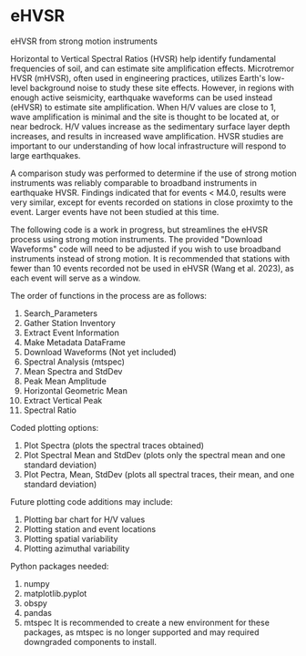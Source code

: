 # eHVSR
eHVSR from strong motion instruments

Horizontal to Vertical Spectral Ratios (HVSR) help identify fundamental frequencies of soil, and can estimate site amplification effects. Microtremor HVSR (mHVSR), often used in engineering practices, utilizes Earth's low-level background noise to study these site effects. However, in regions with enough active seismicity, earthquake waveforms can be used instead (eHVSR) to estimate site amplification. When H/V values are close to 1, wave amplification is minimal and the site is thought to be located at, or near bedrock. H/V values increase as the sedimentary surface layer depth increases, and results in increased wave amplification. HVSR studies are important to our understanding of how local infrastructure will respond to large earthquakes.

A comparison study was performed to determine if the use of strong motion instruments was reliably comparable to broadband instruments in earthquake HVSR. Findings indicated that for events < M4.0, results were very similar, except for events recorded on stations in close proximty to the event. Larger events have not been studied at this time. 

The following code is a work in progress, but streamlines the eHVSR process using strong motion instruments.
The provided "Download Waveforms" code will need to be adjusted if you wish to use broadband instruments instead of strong motion. It is recommended that stations with fewer than 10 events recorded not be used in eHVSR (Wang et al. 2023), as each event will serve as a window.

The order of functions in the process are as follows:
1) Search_Parameters
2) Gather Station Inventory
3) Extract Event Information
4) Make Metadata DataFrame
5) Download Waveforms (Not yet included)
6) Spectral Analysis (mtspec)
7) Mean Spectra and StdDev
8) Peak Mean Amplitude
9) Horizontal Geometric Mean
10) Extract Vertical Peak
11) Spectral Ratio

Coded plotting options:
1) Plot Spectra (plots the spectral traces obtained)
2) Plot Spectral Mean and StdDev (plots only the spectral mean and one standard deviation)
3) Plot Pectra, Mean, StdDev (plots all spectral traces, their mean, and one standard deviation)

Future plotting code additions may include:
1) Plotting bar chart for H/V values
2) Plotting station and event locations
3) Plotting spatial variability
4) Plotting azimuthal variability

Python packages needed:
1) numpy
2) matplotlib.pyplot
3) obspy
4) pandas
5) mtspec
It is recommended to create a new environment for these packages, as mtspec is no longer supported and may required downgraded components to install. 
